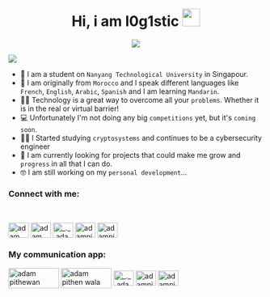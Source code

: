 <p align="center">
<h1 align="center">Hi, i am l0g1stic <img src="https://media.giphy.com/media/hvRJCLFzcasrR4ia7z/giphy.gif" width="35"></h1>
<p align="center">
<img src="https://images-ext-2.discordapp.net/external/d-uRuO58qqEtE8frTNAS9dXDRuM0NV_iLXEXnKq3pzE/https/i.gifer.com/7zm2.gif?width=450&height=253">
 <p align="right">
 
 </p>
 
<p align="left">
   <a href="https://github.com/DenverCoder1/readme-typing-svg"><img src="https://readme-typing-svg.herokuapp.com?color=%23E6E6E6&duration=3000&lines=Some+Information+About+Me"></a>


- :school: I am a student on `Nanyang Technological University` in Singapour.
- 🏁 I am originally from `Morocco` and I speak different languages like `French`, `English`, `Arabic`, `Spanish` and I am learning `Mandarin`.
- :technologist: Technology is a great way to overcome all your `problems`. Whether it is in the real or virtual barrier!
- :computer: Unfortunately I'm not doing any big `competitions` yet, but it's `coming soon`.
- 👨‍💻 I Started studying `cryptosystems` and continues to be a cybersecurity engineer 
- :thinking: I am currently looking for projects that could make me grow and `progress` in all that I can do.
- :nerd_face: I am still working on my `personal development`...






<p align="left">
 <h3 align="left">Connect with me:</h3>
<br>
 <p align="left">
  <a href="https://www.linkedin.com/in/adam-pithewan/" target="blank"><img align="center"
      src="https://raw.githubusercontent.com/rahuldkjain/github-profile-readme-generator/master/src/images/icons/Social/linked-in-alt.svg"
      alt="adam pithewan" height="30" width="40" /></a>
  <a href="https://fb.com/adam pithen wala" target="blank"><img align="center"
      src="https://raw.githubusercontent.com/rahuldkjain/github-profile-readme-generator/master/src/images/icons/Social/facebook.svg"
      alt="adam pithen wala" height="30" width="40" /></a>
  <a href="https://instagram.com/_._.adam._" target="blank"><img align="center"
      src="https://raw.githubusercontent.com/rahuldkjain/github-profile-readme-generator/master/src/images/icons/Social/instagram.svg"
      alt="_._.adam._" height="30" width="40" /></a>
  <a href="https://www.hackerrank.com/adampithewan" target="blank"><img align="center"
      src="https://raw.githubusercontent.com/rahuldkjain/github-profile-readme-generator/master/src/images/icons/Social/hackerrank.svg"
      alt="adampithewan" height="30" width="40" /></a>
 <a href="https://twitter.com/adam_pithenwala" target="blank"><img align="center"
      src="https://raw.githubusercontent.com/rahuldkjain/github-profile-readme-generator/master/src/images/icons/Social/twitter.svg"
      alt="adampithewan" height="30" width="40" /></a>
</p>
<h3 align="left">My communication app:</h3>
<a href="https://www.linkedin.com/in/adam-pithewan/" target="blank"><img align="center"
      src="https://img.shields.io/badge/Telegram-2CA5E0?style=for-the-badge&logo=telegram&logoColor=white"
      alt="adam pithewan" height="40" width="100" /></a>
  <a href="https://fb.com/adam pithen wala" target="blank"><img align="center"
      src="https://raw.githubusercontent.com/rahuldkjain/github-profile-readme-generator/master/src/images/icons/Social/facebook.svg"
      alt="adam pithen wala" height="40" width="100" /></a>
  <a href="https://instagram.com/_._.adam._" target="blank"><img align="center"
      src="https://raw.githubusercontent.com/rahuldkjain/github-profile-readme-generator/master/src/images/icons/Social/instagram.svg"
      alt="_._.adam._" height="30" width="40" /></a>
  <a href="https://www.hackerrank.com/adampithewan" target="blank"><img align="center"
      src="https://raw.githubusercontent.com/rahuldkjain/github-profile-readme-generator/master/src/images/icons/Social/hackerrank.svg"
      alt="adampithewan" height="30" width="40" /></a>
 <a href="https://twitter.com/adam_pithenwala" target="blank"><img align="center"
      src="https://raw.githubusercontent.com/rahuldkjain/github-profile-readme-generator/master/src/images/icons/Social/twitter.svg"
      alt="adampithewan" height="30" width="40" /></a>
